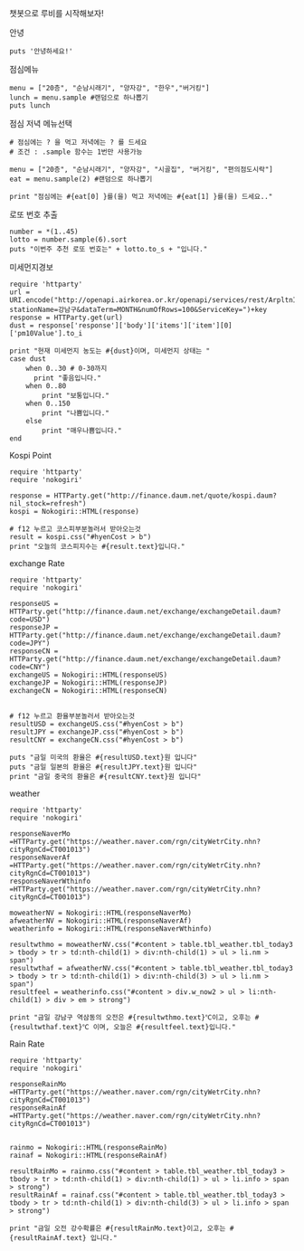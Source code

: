 챗봇으로 루비를 시작해보자!

안녕

   	puts '안녕하세요!'

점심메뉴

    menu = ["20층", "순남시래기", "양자강", "한우","버거킹"]
    lunch = menu.sample #랜덤으로 하나뽑기
    puts lunch

점심 저녁 메뉴선택

    # 점심에는 ? 을 먹고 저녁에는 ? 를 드세요
    # 조건 : .sample 함수는 1번만 사용가능
    
    menu = ["20층", "순남시래기", "양자강", "시골집", "버거킹", "편의점도시락"]
    eat = menu.sample(2) #랜덤으로 하나뽑기
    
    print "점심에는 #{eat[0] }를(을) 먹고 저녁에는 #{eat[1] }를(을) 드세요.."

로또 번호 추출

    number = *(1..45)
    lotto = number.sample(6).sort
    puts "이번주 추천 로또 번호는" + lotto.to_s + "입니다."

미세먼지경보

    require 'httparty'
    url = URI.encode("http://openapi.airkorea.or.kr/openapi/services/rest/ArpltnInforInqireSvc/getMsrstnAcctoRltmMesureDnsty?stationName=강남구&dataTerm=MONTH&numOfRows=100&ServiceKey=")+key
    response = HTTParty.get(url)
    dust = response['response']['body']['items']['item'][0]['pm10Value'].to_i
    
    print "현재 미세먼지 농도는 #{dust}이며, 미세먼지 상태는 "		
    case dust
    	when 0..30 # 0-30까지
    	  print "좋음입니다."	
    	when 0..80
    		print "보통입니다."
    	when 0..150
    		print "나쁨입니다."
    	else 		
            print "매우나쁨입니다."
    end

Kospi Point

    require 'httparty'
    require 'nokogiri'
    
    response = HTTParty.get("http://finance.daum.net/quote/kospi.daum?nil_stock=refresh")
    kospi = Nokogiri::HTML(response)
    
    # f12 누르고 코스피부분놀러서 받아오는것
    result = kospi.css("#hyenCost > b")
    print "오늘의 코스피지수는 #{result.text}입니다."

exchange Rate

    require 'httparty'
    require 'nokogiri'
    
    responseUS = HTTParty.get("http://finance.daum.net/exchange/exchangeDetail.daum?code=USD")
    responseJP = HTTParty.get("http://finance.daum.net/exchange/exchangeDetail.daum?code=JPY")
    responseCN = HTTParty.get("http://finance.daum.net/exchange/exchangeDetail.daum?code=CNY")
    exchangeUS = Nokogiri::HTML(responseUS)
    exchangeJP = Nokogiri::HTML(responseJP)
    exchangeCN = Nokogiri::HTML(responseCN)
    
    
    # f12 누르고 환율부분놀러서 받아오는것
    resultUSD = exchangeUS.css("#hyenCost > b")
    resultJPY = exchangeJP.css("#hyenCost > b")
    resultCNY = exchangeCN.css("#hyenCost > b")
    
    puts "금일 미국의 환율은 #{resultUSD.text}원 입니다"
    puts "금일 일본의 환율은 #{resultJPY.text}원 입니다"
    print "금일 중국의 환율은 #{resultCNY.text}원 입니다"

weather

    require 'httparty'
    require 'nokogiri'
    
    responseNaverMo =HTTParty.get("https://weather.naver.com/rgn/cityWetrCity.nhn?cityRgnCd=CT001013")
    responseNaverAf =HTTParty.get("https://weather.naver.com/rgn/cityWetrCity.nhn?cityRgnCd=CT001013")
    responseNaverWthinfo  =HTTParty.get("https://weather.naver.com/rgn/cityWetrCity.nhn?cityRgnCd=CT001013")
    
    moweatherNV = Nokogiri::HTML(responseNaverMo)
    afweatherNV = Nokogiri::HTML(responseNaverAf)
    weatherinfo = Nokogiri::HTML(responseNaverWthinfo)
    
    resultwthmo = moweatherNV.css("#content > table.tbl_weather.tbl_today3 > tbody > tr > td:nth-child(1) > div:nth-child(1) > ul > li.nm > span")
    resultwthaf = afweatherNV.css("#content > table.tbl_weather.tbl_today3 > tbody > tr > td:nth-child(1) > div:nth-child(3) > ul > li.nm > span")
    resultfeel = weatherinfo.css("#content > div.w_now2 > ul > li:nth-child(1) > div > em > strong")
    
    print "금일 강남구 역삼동의 오전은 #{resultwthmo.text}℃이고, 오후는 #{resultwthaf.text}℃ 이며, 오늘은 #{resultfeel.text}입니다."

Rain Rate

    require 'httparty'
    require 'nokogiri'
    
    responseRainMo =HTTParty.get("https://weather.naver.com/rgn/cityWetrCity.nhn?cityRgnCd=CT001013")
    responseRainAf =HTTParty.get("https://weather.naver.com/rgn/cityWetrCity.nhn?cityRgnCd=CT001013")
    
    
    rainmo = Nokogiri::HTML(responseRainMo)
    rainaf = Nokogiri::HTML(responseRainAf)
    
    resultRainMo = rainmo.css("#content > table.tbl_weather.tbl_today3 > tbody > tr > td:nth-child(1) > div:nth-child(1) > ul > li.info > span > strong")
    resultRainAf = rainaf.css("#content > table.tbl_weather.tbl_today3 > tbody > tr > td:nth-child(1) > div:nth-child(3) > ul > li.info > span > strong")
    
    print "금일 오전 강수확률은 #{resultRainMo.text}이고, 오후는 #{resultRainAf.text} 입니다."


